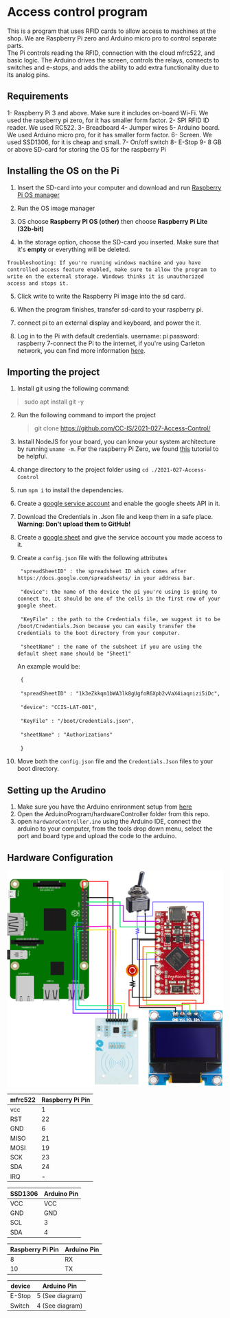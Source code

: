 # Access control program
This is a program that uses RFID cards to allow access to machines at the shop. We are Raspberry Pi zero and Arduino micro pro to control separate parts.  
The Pi controls reading the RFID, connection with the cloud mfrc522, and basic logic.
The Arduino drives the screen, controls the relays, connects to switches and e-stops, and adds the ability to add extra functionality due to its analog pins. 

## Requirements

1- Raspberry Pi 3 and above. Make sure it includes on-board Wi-Fi. We used the raspberry pi zero, for it has smaller form factor.
2- SPI RFID ID reader. We used RC522.
3- Breadboard
4- Jumper wires
5- Arduino board. We used Arduino micro pro, for it has smaller form factor.
6- Screen. We used SSD1306, for it is cheap and small.
7- On/off switch
8- E-Stop
9- 8 GB or above SD-card for storing the OS for the raspberry Pi

## Installing the OS on the Pi

 1. Insert the SD-card into your computer and download and run
    [Raspberry Pi OS manager](https://www.raspberrypi.org/software/)
    
 2. Run the OS image manager

 3.  OS choose **Raspberry PI OS (other)** then choose **Raspberry Pi
        Lite (32b-bit)**
        
 4.  In the storage option, choose the SD-card you inserted.  Make sure that it's **empty** or everything will be deleted.

    Troubleshooting: If you're running windows machine and you have controlled access feature enabled, make sure to allow the program to write on the external storage. Windows thinks it is unauthorized access and stops it.
    
 5.  Click write to write the Raspberry Pi image into the sd card. 

 6.  When the program finishes, transfer sd-card to your raspberry pi.

 7. connect pi to an external display and keyboard, and power the it.

 8. Log in to the Pi with default credentials. username: pi password:
    raspberry 7-connect the Pi to the internet, if you're using Carleton
    network, you can find more information [here](http://makerbase.wikidot.com/howto:raspberry-pi).

## Importing the project
1. Install git using the following command:

>sudo apt install git -y
2.  Run the following command to import the project

    >git clone https://github.com/CC-IS/2021-027-Access-Control/

3. Install NodeJS for your board, you can know your system architecture by running `uname -m`. For the raspberry Pi Zero, we found [this](https://hassancorrigan.com/blog/install-nodejs-on-a-raspberry-pi-zero/) tutorial to be helpful.

4. change directory to the project folder using  `cd ./2021-027-Access-Control`

5. run `npm i` to install the dependencies.

6. Create a [google service account](https://support.google.com/a/answer/7378726?hl=en) and enable the google sheets API in it.

7. Download the Credentials in .Json file and keep them in a safe place. **Warning: Don't upload them to GitHub!**

8. Create a [google sheet](https://spreadsheet.new/) and give the service account you made access to it.

9. Create a `config.json` file with the following attributes

        "spreadSheetID" : the spreadsheet ID which comes after https://docs.google.com/spreadsheets/ in your address bar.
        
        "device": the name of the device the pi you're using is going to connect to, it should be one of the cells in the first row of your google sheet.
        
        "KeyFile" : the path to the Credentials file, we suggest it to be /boot/Credentials.Json because you can easily transfer the Credentials to the boot directory from your computer.
        
        "sheetName" : the name of the subsheet if you are using the default sheet name should be "Sheet1"
    An example would be:
       
        {
        
        "spreadSheetID" : "1k3eZkkqm1bWA3lk8gUgfoR6Xpb2vVaX4iaqnizi5iDc",
        
        "device": "CCIS-LAT-001",
        
        "KeyFile" : "/boot/Credentials.json",
        
        "sheetName" : "Authorizations"
        
        }
10. Move both the `config.json` file and the `Credentials.Json` files to your boot directory.

## Setting up the Arudino


1. Make sure you have the Arduino enrironment setup from [here](https://www.arduino.cc/en/software)
2. Open the ArduinoProgram/hardwareController folder from this repo.
3. open `hardwareController.ino` using the Arduino IDE, connect the arduino to your computer, from the tools drop down menu, select the port and board type and upload the code to the arduino.


## Hardware Configuration
![Circuit Diagram](https://github.com/CC-IS/2021-027-Access-Control/blob/main/resources/Circuit%20diagram.JPEG?raw=true)

| mfrc522 | Raspberry Pi Pin | 
|--|--|
| vcc | 1 |
| RST | 22 |
| GND | 6 |
| MISO | 21 |
| MOSI | 19 |
| SCK | 23 |
| SDA | 24 |
| IRQ| **-** | 


| SSD1306| Arduino Pin | 
|--|--|
| VCC | VCC |
| GND | GND |
| SCL | 3 |
| SDA | 4 |

| Raspberry Pi Pin | Arduino Pin | 
|--|--|
| 8 | RX |
| 10 | TX |

	

| device | Arduino Pin
|--|--|
| E-Stop| 5 (See diagram)|
| Switch | 4 (See diagram) |

